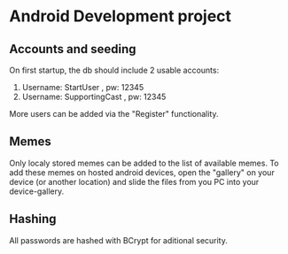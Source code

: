 # Android Development project

## Accounts and seeding

On first startup, the db should include 2 usable accounts:
1. Username: StartUser , pw: 12345
2. Username: SupportingCast , pw: 12345

More users can be added via the "Register" functionality.

## Memes

Only localy stored memes can be added to the list of available memes. To add these memes on hosted android devices, open the "gallery" on your device (or another location) and slide the files from you PC into your device-gallery.

## Hashing

All passwords are hashed with BCrypt for aditional security.
